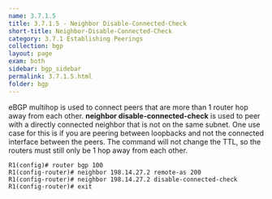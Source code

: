 ```yaml
---
name: 3.7.1.5
title: 3.7.1.5 - Neighbor Disable-Connected-Check
short-title: Neighbor-Disable-Connected-Check
category: 3.7.1 Establishing Peerings
collection: bgp
layout: page
exam: both
sidebar: bgp_sidebar
permalink: 3.7.1.5.html
folder: bgp
---
```

eBGP multihop is used to connect peers that are more than 1 router hop away from each other. **neighbor disable-connected-check** is used to peer with a directly connected neighbor that is not on the same subnet. One use case for this is if you are peering between loopbacks and not the connected interface between the peers. The command will not change the TTL, so the routers must still only be 1 hop away from each other.
```
R1(config)# router bgp 100
R1(config-router)# neighbor 198.14.27.2 remote-as 200
R1(config-router)# neighbor 198.14.27.2 disable-connected-check
R1(config-router)# exit
```
